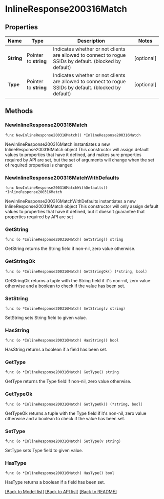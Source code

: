 # InlineResponse200316Match

## Properties

Name | Type | Description | Notes
------------ | ------------- | ------------- | -------------
**String** | Pointer to **string** | Indicates whether or not clients are allowed to        connect to rogue SSIDs by default. (blocked by default) | [optional] 
**Type** | Pointer to **string** | Indicates whether or not clients are allowed to        connect to rogue SSIDs by default. (blocked by default) | [optional] 

## Methods

### NewInlineResponse200316Match

`func NewInlineResponse200316Match() *InlineResponse200316Match`

NewInlineResponse200316Match instantiates a new InlineResponse200316Match object
This constructor will assign default values to properties that have it defined,
and makes sure properties required by API are set, but the set of arguments
will change when the set of required properties is changed

### NewInlineResponse200316MatchWithDefaults

`func NewInlineResponse200316MatchWithDefaults() *InlineResponse200316Match`

NewInlineResponse200316MatchWithDefaults instantiates a new InlineResponse200316Match object
This constructor will only assign default values to properties that have it defined,
but it doesn't guarantee that properties required by API are set

### GetString

`func (o *InlineResponse200316Match) GetString() string`

GetString returns the String field if non-nil, zero value otherwise.

### GetStringOk

`func (o *InlineResponse200316Match) GetStringOk() (*string, bool)`

GetStringOk returns a tuple with the String field if it's non-nil, zero value otherwise
and a boolean to check if the value has been set.

### SetString

`func (o *InlineResponse200316Match) SetString(v string)`

SetString sets String field to given value.

### HasString

`func (o *InlineResponse200316Match) HasString() bool`

HasString returns a boolean if a field has been set.

### GetType

`func (o *InlineResponse200316Match) GetType() string`

GetType returns the Type field if non-nil, zero value otherwise.

### GetTypeOk

`func (o *InlineResponse200316Match) GetTypeOk() (*string, bool)`

GetTypeOk returns a tuple with the Type field if it's non-nil, zero value otherwise
and a boolean to check if the value has been set.

### SetType

`func (o *InlineResponse200316Match) SetType(v string)`

SetType sets Type field to given value.

### HasType

`func (o *InlineResponse200316Match) HasType() bool`

HasType returns a boolean if a field has been set.


[[Back to Model list]](../README.md#documentation-for-models) [[Back to API list]](../README.md#documentation-for-api-endpoints) [[Back to README]](../README.md)


